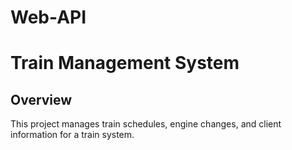# Web-API
# Train Management System

## Overview

This project manages train schedules, engine changes, and client information for a train system.


